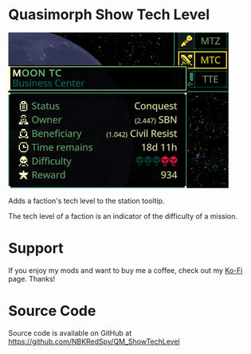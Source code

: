 # Quasimorph Show Tech Level

![thumbnail icon](media/thumbnail.png)

Adds a faction's tech level to the station tooltip.

The tech level of a faction is an indicator of the difficulty of a mission.

# Support
If you enjoy my mods and want to buy me a coffee, check out my [Ko-Fi](https://ko-fi.com/nbkredspy71915) page.
Thanks!

# Source Code
Source code is available on GitHub at https://github.com/NBKRedSpy/QM_ShowTechLevel
